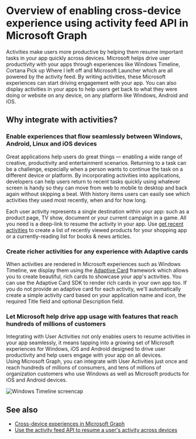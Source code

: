 # Overview of enabling cross-device experience using activity feed API in Microsoft Graph

Activities make users more productive by helping them resume important tasks in your app quickly across devices. Microsoft helps drive user productivity with your apps through experiences like Windows Timeline, Cortana Pick up Where I left off and Microsoft Launcher which are all powered by the activity feed. By writing activities, these Microsoft experiences can start driving engagement with your app. You can also display activities in your apps to help users get back to what they were doing or website on any device, on any platform like Windows, Android and iOS.

## Why integrate with activities?
### Enable experiences that flow seamlessly between Windows, Android, Linux and iOS devices 
Great applications help users do great things — enabling a wide range of creative, productivity and entertainment scenarios. Returning to a task can be a challenge, especially when a person wants to continue the task on a different device or platform. By incorporating activities into applications, developers can help users return to recent tasks quickly using whatever screen is handy so they can move from web to mobile to desktop and back again without skipping a beat. With history items users can easily see which activities they used most recently, when and for how long.   

Each user activity represents a single destination within your app: such as a product page, TV show, document or your current campaign in a game. All you need is a deep-link to resume the activity in your app. Use [get recent activities](../api-reference/beta/api/projectrome_get_recent_activities) to create a list of recently viewed products for your shopping app or a currently-reading list for books & news articles. 

### Create richer activities for any experience with Adaptive cards
When activities are rendered in Microsoft experiences such as Windows Timeline, we display them using the [Adaptive Card](http://adaptivecards.io/) framework which allows you to create beautiful, rich cards to showcase your app's activities. You can use the Adaptive Card SDK to render rich cards in your own app too.  If you do not provide an adaptive card for each activity, we'll automatically create a simple activity card based on your application name and icon, the required Title field and optional Description field. 

### Let Microsoft help drive app usage with features that reach hundreds of millions of customers
Integrating with User Activities not only enables users to resume activities in your app seamlessly, it means tapping into a growing set of Microsoft experiences for Windows, iOS and Android designed to drive user productivity and help users engage with your app on all devices. Using Microsoft Graph, you can integrate with User Activities just once and reach hundreds of millions of consumers, and tens of millions of organization customers who use Windows as well as Microsoft products for iOS and Android devices.

![Windows Timeline screencap](https://winblogs.azureedge.net/win/2017/05/22-591a3ec9833f4.jpg)

## See also

- [Cross-device experiences in Microsoft Graph](cross-device-concept-overview.md)
- [Use the activity feed API to resume a user's activity across devices](../api-reference/v1.0/resources/activity-feed-api-overview.md)
